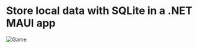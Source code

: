 # Store local data with SQLite in a .NET MAUI app
![Game](https://github.com/hadisptr/The-Ping-Pong-Game/blob/main/Gambar/Mini-Table-Tennis-Ping-Pong-Game-Table-Tennis-Board-Game-for-Kids-Toy-Tennis-Sport-Game%20(1).jpg)
